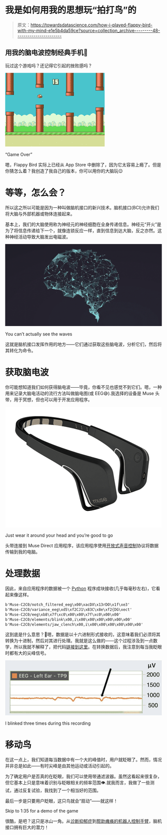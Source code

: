 # 我是如何用我的思想玩“拍打鸟”的

> 原文：<https://towardsdatascience.com/how-i-played-flappy-bird-with-my-mind-e1e5b4da59ce?source=collection_archive---------48----------------------->

## 用我的脑电波控制经典手机🧠

玩过这个游戏吗？还记得它引起的挫败感吗？

![](img/6e73df4876d82380623b66649c1816eb.png)

“Game Over”

嗯，Flappy Bird 实际上已经从 App Store 中删除了，因为它太容易上瘾了。但是你猜怎么着？我创造了我自己的版本，你可以用你的大脑玩😉

# 等等，怎么会？

所以这之所以可能是因为一种叫做脑机接口的新兴技术。脑机接口(BCI)允许我们将大脑与外部机器或物体连接起来。

基本上，我们的大脑使用称为神经元的神经细胞在全身传递信息。神经元“开火”是为了将信息传递给下一个，就像连锁反应一样，直到信息到达大脑，反之亦然。这种神经活动导致大脑发出电磁波。

![](img/05f21c3e7b88bcfcb80ff865217b8bdb.png)

You can’t actually see the waves

这就是脑机接口发挥作用的地方——它们通过获取这些脑电波，分析它们，然后将其转化为命令。

# 获取脑电波

你可能想知道我们如何获得脑电波——毕竟，你看不见也感觉不到它们。嗯，一种用来记录大脑电活动的流行方法叫做脑电图(或 EEG😅).我选择的设备是 Muse 头带，用于冥想，但也可以用于开发应用程序。

![](img/4833f86bffcdd1b8fb5890f5819794ad.png)

Just wear it around your head and you’re good to go

头带连接到 Muse Direct 应用程序，该应用程序使用[开放式声音控制](http://opensoundcontrol.org/introduction-osc)协议将数据传输到我的电脑。

# 处理数据

因此，来自应用程序的数据被一个 [Python](https://www.python.org/) 程序成块接收(几乎每毫秒左右)，它看起来像这样。

```
b'Muse-C2C0/notch_filtered_eeg\x00\xacDX\x13rDO\x1f\xe3'
b'Muse-C2C0/variance_eeg\xd5\xf2CJ1\x83C\x8e\xf2{DG\xect'
b'Muse-C2C0/eeg\xb8\x7f\xc0\x00\x00\x7f\xc0\x00\x00'
b'Muse-C2C0/elements/blink\x00,i\x00\x00\x00\x00\x00\x00'
b'Muse-C2C0/elements/jaw_clench\x00,i\x00\x00\x00\x00\x00\x00'
```

这到底是什么意思？🤔嗯，数据是以十六进制形式接收的，这意味着我们必须将其转换为十进制，然后对其进行处理。我就是这么做的——这个过程涉及到一点数学，所以我就不解释了，把代码[链接到这里](https://github.com/karmdesai/Brain-Controlled-Flappy-Bird)。在转换数据后，我注意到每当我眨眼时都有大的尖峰信号。

![](img/6f6f4b5be1dea6b4b1c08825a950ff37.png)

I blinked three times during this recording

# 移动鸟

在这一点上，我们知道每当数据中有一个大的峰值时，用户就眨眼了。然而，情况并非总是如此——有时尖峰是由其他运动或活动引起的。

为了确定用户是否真的在眨眼，我们可以使用带通滤波器。虽然这看起来很复杂，但它基本上只是意味着识别与眨眼相关的频率范围👁️.就我而言，我做了一些测试，通过反复试验，我找到了一个相当好的范围。

最后一步是只要用户眨眼，这只鸟就会“扇动”——就这样！

Skip to 1:35 for a demo of the game

很酷，是吧？这只是冰山一角。从[诊断抑郁症](https://www.hindawi.com/journals/bmri/2017/1695290/)到[帮助瘫痪的机器人控制手臂](https://news.brown.edu/articles/2012/05/braingate2)，脑机接口拥有巨大的潜力！